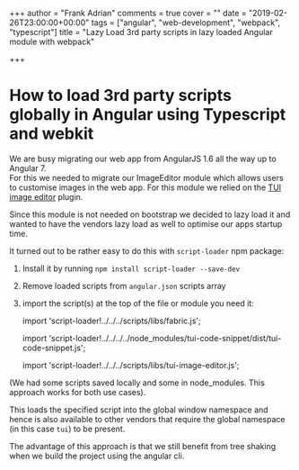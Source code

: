 +++
author = "Frank Adrian"
comments = true
cover = ""
date = "2019-02-26T23:00:00+00:00"
tags = ["angular", "web-development", "webpack", "typescript"]
title = "Lazy Load 3rd party scripts in lazy loaded Angular module with webpack"

+++
# How to load 3rd party scripts globally in Angular using Typescript and webkit

  
We are busy migrating our web app from AngularJS 1.6 all the way up to Angular 7.   
For this we needed to migrate our ImageEditor module which allows users to customise images in the web app. For this module we relied on the [TUI image editor](https://github.com/nhnent/tui.image-editor) plugin. 

Since this module is not needed on bootstrap we decided to lazy load it and wanted to have the vendors lazy load as well to optimise our apps startup time.

It turned out to be rather easy to do this with `script-loader` npm package:

1) Install it by running `npm install script-loader --save-dev` 

2) Remove loaded scripts from `angular.json` scripts array

3) import the script(s) at the top of the file or module you need it: 

    import 'script-loader!../../../scripts/libs/fabric.js';

    import 'script-loader!../../../../node_modules/tui-code-snippet/dist/tui-code-snippet.js';

    import 'script-loader!../../../scripts/libs/tui-image-editor.js';

(We had some scripts saved locally and some in node_modules. This approach works for both use cases).

This loads the specified script into the global window namespace and hence is also available to other vendors that require the global namespace (in this case `tui`) to be present.

The advantage of this approach is that we still benefit from tree shaking when we build the project using the angular cli.